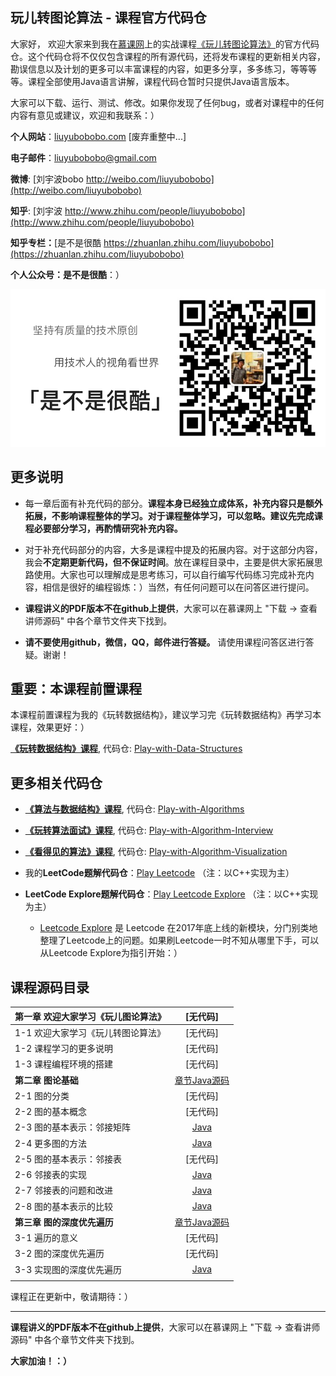 ## 玩儿转图论算法 - 课程官方代码仓

大家好， 欢迎大家来到我在[慕课网](http://www.imooc.com/)上的实战课程[《玩儿转图论算法》]()的官方代码仓。这个代码仓将不仅仅包含课程的所有源代码，还将发布课程的更新相关内容，勘误信息以及计划的更多可以丰富课程的内容，如更多分享，多多练习，等等等等。课程全部使用Java语言讲解，课程代码仓暂时只提供Java语言版本。

大家可以下载、运行、测试、修改。如果你发现了任何bug，或者对课程中的任何内容有意见或建议，欢迎和我联系：）

**个人网站**：[liuyubobobo.com](http://liuyubobobo.com) [废弃重整中...]

**电子邮件**：[liuyubobobo@gmail.com](mailto:liuyubobobo@gmail.com)

**微博**: [刘宇波bobo http://weibo.com/liuyubobobo](http://weibo.com/liuyubobobo)

**知乎**: [刘宇波 http://www.zhihu.com/people/liuyubobobo](http://www.zhihu.com/people/liuyubobobo)

**知乎专栏：**[是不是很酷 https://zhuanlan.zhihu.com/liuyubobobo](https://zhuanlan.zhihu.com/liuyubobobo)

**个人公众号：是不是很酷**：）

![QRCode](qrcode.png)


## 更多说明

* 每一章后面有补充代码的部分。**课程本身已经独立成体系，补充内容只是额外拓展，不影响课程整体的学习。对于课程整体学习，可以忽略。建议先完成课程必要部分学习，再酌情研究补充内容。**

* 对于补充代码部分的内容，大多是课程中提及的拓展内容。对于这部分内容，我会**不定期更新代码，但不保证时间**。放在课程目录中，主要是供大家拓展思路使用。大家也可以理解成是思考练习，可以自行编写代码练习完成补充内容，相信是很好的编程锻炼：）当然，有任何问题可以在问答区进行提问。

* **课程讲义的PDF版本不在github上提供**，大家可以在慕课网上 "下载 -> 查看讲师源码" 中各个章节文件夹下找到。

* **请不要使用github，微信，QQ，邮件进行答疑。** 请使用课程问答区进行答疑。谢谢！

## 重要：本课程前置课程

本课程前置课程为我的《玩转数据结构》，建议学习完《玩转数据结构》再学习本课程，效果更好：）

[**《玩转数据结构》课程**](https://coding.imooc.com/class/207.html), 代码仓: [Play-with-Data-Structures](https://github.com/liuyubobobo/Play-with-Data-Structures)

## 更多相关代码仓

* [**《算法与数据结构》课程**](https://coding.imooc.com/class/71.html), 代码仓: [Play-with-Algorithms](https://github.com/liuyubobobo/Play-with-Algorithms)

* [**《玩转算法面试》课程**](https://coding.imooc.com/class/82.html), 代码仓: [Play-with-Algorithm-Interview](https://github.com/liuyubobobo/Play-with-Algorithm-Interview)

* [**《看得见的算法》课程**](https://coding.imooc.com/class/138.html), 代码仓: [Play-with-Algorithm-Visualization](https://github.com/liuyubobobo/Play-with-Algorithm-Visualization)

* 我的**LeetCode题解代码仓**：[Play Leetcode](https://github.com/liuyubobobo/Play-Leetcode) （注：以C++实现为主）

* **LeetCode Explore题解代码仓**：[Play Leetcode Explore](https://github.com/liuyubobobo/Play-Leetcode-Explore) （注：以C++实现为主）
    * [Leetcode Explore](https://leetcode.com/explore/) 是 Leetcode 在2017年底上线的新模块，分门别类地整理了Leetcode上的问题。如果刷Leetcode一时不知从哪里下手，可以从Leetcode Explore为指引开始：）

## 课程源码目录 

| **第一章 欢迎大家学习《玩儿图论算法》** | [无代码] | 
| :--- | :---: | 
| 1-1 欢迎大家学习《玩儿转图论算法》 | [无代码] |
| 1-2 课程学习的更多说明 | [无代码] |
| 1-3 课程编程环境的搭建 | [无代码] |
| **第二章 图论基础** | [章节Java源码](02-Graph-Basics/) |
| 2-1 图的分类 | [无代码] |
| 2-2 图的基本概念 | [无代码] |
| 2-3 图的基本表示：邻接矩阵 | [Java](02-Graph-Basics/03-Adjacency-Matrix/src/) |
| 2-4 更多图的方法 | [Java](02-Graph-Basics/04-Other-Methods-in-Graph/src/) |
| 2-5 图的基本表示：邻接表 | [无代码] |
| 2-6 邻接表的实现| [Java](02-Graph-Basics/06-Adjacency-List/src/) |
| 2-7 邻接表的问题和改进 | [Java](02-Graph-Basics/06-Adjacency-Set/src/) |
| 2-8 图的基本表示的比较 | [Java](02-Graph-Basics/08-Graph-Representation-Comparation/src/) |
| **第三章 图的深度优先遍历** | [章节Java源码](03-Graph-DFS/) |
| 3-1 遍历的意义 | [无代码] |
| 3-2 图的深度优先遍历 | [无代码] |
| 3-3 实现图的深度优先遍历 | [Java](03-Graph-DFS/Graph-DFS-Implementation/src/) |
| | |


课程正在更新中，敬请期待：）

---

**课程讲义的PDF版本不在github上提供**，大家可以在慕课网上 "下载 -> 查看讲师源码" 中各个章节文件夹下找到。

**大家加油！：）**